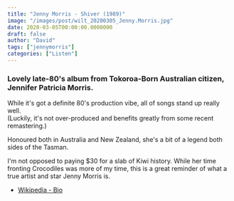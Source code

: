 ```yaml
---
title: "Jenny Morris - Shiver (1989)"
image: "/images/post/wilt_20200305_Jenny.Morris.jpg"
date: 2020-03-05T00:00:00.0000000
draft: false
author: "David"
tags: ["jennymorris"]
categories: ["Listen"]
---
```

### Lovely late-80's album from Tokoroa-Born Australian citizen, Jennifer Patricia Morris.    
  
While it's got a definite 80's production vibe, all of songs stand up really well.    
(Luckily, it's not over-produced and benefits greatly from some recent remastering.)    
  
Honoured both in Australia and New Zealand, she's a bit of a legend both sides of the Tasman.   
  
I'm not opposed to paying $30 for a slab of Kiwi history. While her time fronting Crocodiles was more of my time, this is a great reminder of what a true artist and star Jenny Morris is.  

-  [Wikipedia - Bio](https://en.wikipedia.org/wiki/Jenny_Morris_%28musician%29)